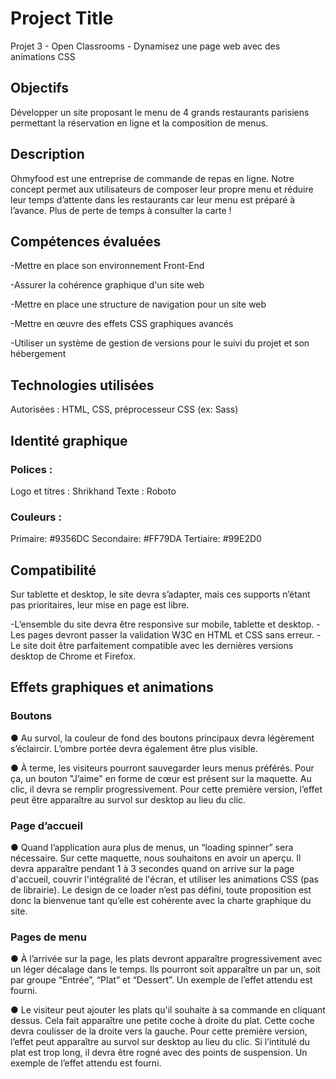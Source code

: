 # Project Title

Projet 3 - Open Classrooms - Dynamisez une page web avec des animations CSS

## Objectifs

Développer un site proposant le menu de 4 grands restaurants parisiens permettant la réservation en ligne et la composition de menus.


## Description

Ohmyfood est une entreprise de commande de repas en ligne. Notre concept permet aux
utilisateurs de composer leur propre menu et réduire leur temps d’attente dans les
restaurants car leur menu est préparé à l’avance. Plus de perte de temps à consulter la carte
!



## Compétences évaluées

-Mettre en place son environnement Front-End 

-Assurer la cohérence graphique d'un site web

-Mettre en place une structure de navigation pour un site web

-Mettre en œuvre des effets CSS graphiques avancés

-Utiliser un système de gestion de versions pour le suivi du projet et son hébergement


## Technologies utilisées
Autorisées : HTML, CSS, préprocesseur CSS (ex: Sass)

## Identité graphique
### Polices :

Logo et titres : Shrikhand
Texte : Roboto

### Couleurs :

Primaire: #9356DC
Secondaire: #FF79DA
Tertiaire: #99E2D0

## Compatibilité

Sur tablette et desktop, le site devra s’adapter, mais ces supports n’étant pas prioritaires,
leur mise en page est libre.

 -L’ensemble du site devra être responsive sur mobile, tablette et desktop.
 -Les pages devront passer la validation W3C en HTML et CSS sans erreur.
 -Le site doit être parfaitement compatible avec les dernières versions desktop de
Chrome et Firefox.

## Effets graphiques et animations

### Boutons
● Au survol, la couleur de fond des boutons principaux devra légèrement s’éclaircir.
L’ombre portée devra également être plus visible.

● À terme, les visiteurs pourront sauvegarder leurs menus préférés. Pour ça, un
bouton "J’aime" en forme de cœur est présent sur la maquette. Au clic, il devra se
remplir progressivement. Pour cette première version, l’effet peut être apparaître au
survol sur desktop au lieu du clic.

### Page d’accueil

● Quand l’application aura plus de menus, un “loading spinner” sera nécessaire. Sur
cette maquette, nous souhaitons en avoir un aperçu. Il devra apparaître pendant 1 à
3 secondes quand on arrive sur la page d'accueil, couvrir l'intégralité de l'écran, et
utiliser les animations CSS (pas de librairie). Le design de ce loader n’est pas défini,
toute proposition est donc la bienvenue tant qu’elle est cohérente avec la charte
graphique du site.

### Pages de menu

● À l’arrivée sur la page, les plats devront apparaître progressivement avec un léger
décalage dans le temps. Ils pourront soit apparaître un par un, soit par groupe
“Entrée”, “Plat” et “Dessert”. Un exemple de l’effet attendu est fourni.

● Le visiteur peut ajouter les plats qu'il souhaite à sa commande en cliquant dessus.
Cela fait apparaître une petite coche à droite du plat. Cette coche devra coulisser de
la droite vers la gauche. Pour cette première version, l’effet peut apparaître au survol
sur desktop au lieu du clic. Si l’intitulé du plat est trop long, il devra être rogné avec
des points de suspension. Un exemple de l’effet attendu est fourni.




